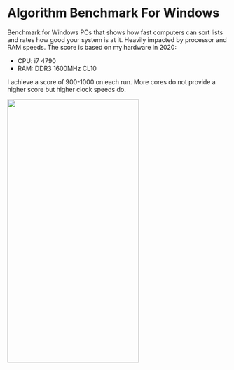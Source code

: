 # Algorithm Benchmark For Windows
Benchmark for Windows PCs that shows how fast computers can sort lists and rates how good your system is at it. Heavily impacted by processor and RAM speeds.
The score is based on my hardware in 2020:

- CPU: i7 4790
- RAM: DDR3 1600MHz CL10

I achieve a score of 900-1000 on each run. More cores do not provide a higher score but higher clock speeds do.

<a href="url"><img src="https://imgur.com/zBWzB6q.png" align="left" height="600" width="300" ></a>

